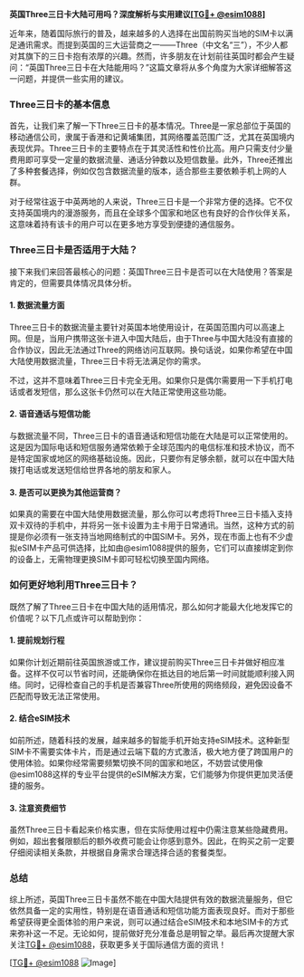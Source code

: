 **英国Three三日卡大陆可用吗？深度解析与实用建议[[TG💪+ @esim1088](https://t.me/s/esim1088)]**

近年来，随着国际旅行的普及，越来越多的人选择在出国前购买当地的SIM卡以满足通讯需求。而提到英国的三大运营商之一——Three（中文名“三”），不少人都对其旗下的三日卡抱有浓厚的兴趣。然而，许多朋友在计划前往英国时都会产生疑问：“英国Three三日卡在大陆能用吗？”这篇文章将从多个角度为大家详细解答这一问题，并提供一些实用的建议。

### Three三日卡的基本信息

首先，让我们来了解一下Three三日卡的基本情况。Three是一家总部位于英国的移动通信公司，隶属于香港和记黄埔集团，其网络覆盖范围广泛，尤其在英国境内表现优异。Three三日卡的主要特点在于其灵活性和性价比高。用户只需支付少量费用即可享受一定量的数据流量、通话分钟数以及短信数量。此外，Three还推出了多种套餐选择，例如仅包含数据流量的版本，适合那些主要依赖手机上网的人群。

对于经常往返于中英两地的人来说，Three三日卡是一个非常方便的选择。它不仅支持英国境内的漫游服务，而且在全球多个国家和地区也有良好的合作伙伴关系，这意味着持有该卡的用户可以在更多地方享受到便捷的通信服务。

### Three三日卡是否适用于大陆？

接下来我们来回答最核心的问题：英国Three三日卡是否可以在大陆使用？答案是肯定的，但需要具体情况具体分析。

#### 1. 数据流量方面
Three三日卡的数据流量主要针对英国本地使用设计，在英国范围内可以高速上网。但是，当用户携带这张卡进入中国大陆后，由于Three与中国大陆没有直接的合作协议，因此无法通过Three的网络访问互联网。换句话说，如果你希望在中国大陆使用数据流量，Three三日卡将无法满足你的需求。

不过，这并不意味着Three三日卡完全无用。如果你只是偶尔需要用一下手机打电话或者发短信，那么这张卡仍然可以在大陆正常使用这些功能。

#### 2. 语音通话与短信功能
与数据流量不同，Three三日卡的语音通话和短信功能在大陆是可以正常使用的。这是因为国际电话和短信服务通常依赖于全球范围内的电信标准和技术协议，而不是特定国家或地区的网络基础设施。因此，只要你有足够余额，就可以在中国大陆拨打电话或发送短信给世界各地的朋友和家人。

#### 3. 是否可以更换为其他运营商？
如果真的需要在中国大陆使用数据流量，那么你可以考虑将Three三日卡插入支持双卡双待的手机中，并将另一张卡设置为主卡用于日常通讯。当然，这种方式的前提是你必须有一张支持当地网络制式的中国SIM卡。另外，现在市面上也有不少虚拟eSIM卡产品可供选择，比如由@esim1088提供的服务，它们可以直接绑定到你的设备上，无需物理更换SIM卡即可轻松切换至国内网络。

### 如何更好地利用Three三日卡？

既然了解了Three三日卡在中国大陆的适用情况，那么如何才能最大化地发挥它的价值呢？以下几点或许可以帮助到你：

#### 1. 提前规划行程
如果你计划近期前往英国旅游或工作，建议提前购买Three三日卡并做好相应准备。这样不仅可以节省时间，还能确保你在抵达目的地后第一时间就能顺利接入网络。同时，记得检查自己的手机是否兼容Three所使用的网络频段，避免因设备不匹配而导致无法正常使用。

#### 2. 结合eSIM技术
如前所述，随着科技的发展，越来越多的智能手机开始支持eSIM技术。这种新型SIM卡不需要实体卡片，而是通过云端下载的方式激活，极大地方便了跨国用户的使用体验。如果你经常需要频繁切换不同的国家和地区，不妨尝试使用像@esim1088这样的专业平台提供的eSIM解决方案，它们能够为你提供更加灵活便捷的服务。

#### 3. 注意资费细节
虽然Three三日卡看起来价格实惠，但在实际使用过程中仍需注意某些隐藏费用。例如，超出套餐限额后的额外收费可能会让你感到意外。因此，在购买之前一定要仔细阅读相关条款，并根据自身需求合理选择合适的套餐类型。

### 总结

综上所述，英国Three三日卡虽然不能在中国大陆提供有效的数据流量服务，但它依然具备一定的实用性，特别是在语音通话和短信功能方面表现良好。而对于那些希望获得更全面体验的用户来说，则可以通过结合eSIM技术和本地SIM卡的方式来弥补这一不足。无论如何，提前做好充分准备总是明智之举。最后再次提醒大家关注[TG💪+ @esim1088](https://t.me/s/esim1088)，获取更多关于国际通信方面的资讯！

[[TG💪+ @esim1088](https://t.me/s/esim1088) ![Image](https://i.postimg.cc/4NQfJmqS/Snipaste-2025-05-13-00-14-12.png)]